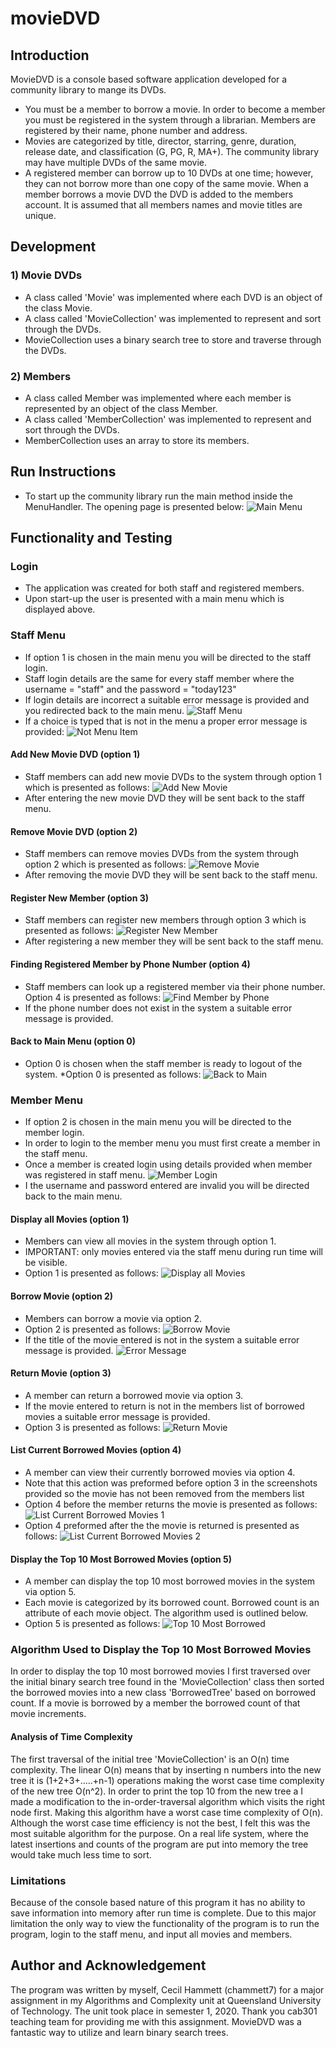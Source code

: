 # movieDVD
## Introduction 
MovieDVD is a console based software application developed for a 
community library to mange its DVDs. 
* You must be a member to borrow a movie. 
In order to become a member you must be registered in the system through a librarian. 
Members are registered by their name, phone number and address. 
* Movies are categorized by title, director, starring, genre, duration, release date, 
and classification (G, PG, R, MA+). The community library may have multiple DVDs of the same movie. 
* A registered member can borrow up to 10 DVDs at one time; however, they can not borrow more than one 
copy of the same movie. When a member borrows a movie DVD the DVD is added to the members 
account. It is assumed that all members names and movie titles are unique. 


## Development 
### 1) Movie DVDs
* A class called 'Movie' was implemented where each DVD is an object of the class Movie. 
* A class called 'MovieCollection' was implemented to represent and sort through the DVDs. 
* MovieCollection uses a binary search tree to store and traverse through the DVDs.

### 2) Members 
* A class called Member was implemented where each member is represented by an object of the class Member. 
* A class called 'MemberCollection' was implemented to represent and sort through the DVDs. 
* MemberCollection uses an array to store its members.

## Run Instructions
* To start up the community library run the main method inside the MenuHandler. 
The opening page is presented below: 
![Main Menu](https://github.com/chammett7/movieDVD/blob/master/screenShots/mainMenu.jpg)

## Functionality and Testing
### Login 
* The application was created for both staff and registered members. 
* Upon start-up the user is presented with a main menu which is displayed above. 

### Staff Menu 
* If option 1 is chosen in the main menu you will be directed to the staff login.
* Staff login details are the same for every staff member where the username = "staff" and the password = "today123"
* If login details are incorrect a suitable error message is provided and you redirected back to the main menu.
![Staff Menu](https://github.com/chammett7/movieDVD/blob/master/screenShots/StaffMenu.jpg)
* If a choice is typed that is not in the menu a proper error message is provided:
![Not Menu Item](https://github.com/chammett7/movieDVD/blob/master/screenShots/notMenuItem.jpg)
#### Add New Movie DVD (option 1)
* Staff members can add new movie DVDs to the system through option 1 which is presented as follows:
![Add New Movie](https://github.com/chammett7/movieDVD/blob/master/screenShots/addNewMovie.jpg)
* After entering the new movie DVD they will be sent back to the staff menu.
#### Remove Movie DVD (option 2)
* Staff members can remove movies DVDs from the system through option 2 
which is presented as follows:
![Remove Movie](https://github.com/chammett7/movieDVD/blob/master/screenShots/removeMovie.jpg)
* After removing the movie DVD they will be sent back to the staff menu.
#### Register New Member (option 3)
* Staff members can register new members through option 3 which is presented as follows: 
![Register New Member](https://github.com/chammett7/movieDVD/blob/master/screenShots/registerNewMember.jpg)
* After registering a new member they will be sent back to the staff menu.
#### Finding Registered Member by Phone Number (option 4)
* Staff members can look up a registered member via their phone number. Option 4 is 
presented as follows: 
![Find Member by Phone](https://github.com/chammett7/movieDVD/blob/master/screenShots/findMemPhone.jpg)
* If the phone number does not exist in the system a suitable error message is provided.
#### Back to Main Menu (option 0)
* Option 0 is chosen when the staff member is ready to logout of the system. 
*Option 0 is presented as follows: 
![Back to Main](https://github.com/chammett7/movieDVD/blob/master/screenShots/backToMain.jpg)

### Member Menu
* If option 2 is chosen in the main menu you will be directed to the member login.
* In order to login to the member menu you must first create a member in the staff menu.
* Once a member is created login using details provided when member was registered in staff menu. 
![Member Login]()
* I the username and password entered are invalid you will be directed back to the main menu.

#### Display all Movies (option 1)
* Members can view all movies in the system through option 1. 
* IMPORTANT: only movies entered via the staff menu during run time will be visible.
* Option 1 is presented as follows: 
![Display all Movies]()

#### Borrow Movie (option 2)
* Members can borrow a movie via option 2.
* Option 2 is presented as follows: 
![Borrow Movie]()
* If the title of the movie entered is not in the system a suitable error message is provided. 
![Error Message]()


#### Return Movie (option 3)
* A member can return a borrowed movie via option 3. 
* If the movie entered to return is not in the members list of borrowed 
movies a suitable error message is provided. 
* Option 3 is presented as follows: 
![Return Movie]()

#### List Current Borrowed Movies (option 4)
* A member can view their currently borrowed movies via option 4. 
* Note that this action was preformed before option 3 in the screenshots
provided so the movie has not been removed from the members list
* Option 4 before the member returns the movie is presented as follows: 
![List Current Borrowed Movies 1]()
* Option 4 preformed after the the movie is returned is presented as follows: 
![List Current Borrowed Movies 2]()

#### Display the Top 10 Most Borrowed Movies (option 5)
* A member can display the top 10 most borrowed movies in the system via option 5.
* Each movie is categorized by its borrowed count. Borrowed count is an attribute
of each movie object. The algorithm used is outlined below. 
* Option 5 is presented as follows: 
![Top 10 Most Borrowed]()

### Algorithm Used to Display the Top 10 Most Borrowed Movies
In order to display the top 10 most borrowed movies I first traversed over
the initial binary search tree found in the 'MovieCollection' class then sorted 
the borrowed movies into a new class 'BorrowedTree' based on borrowed count. 
If a movie is borrowed by a member the borrowed count of that movie increments. 
#### Analysis of Time Complexity
The first traversal of the initial tree 'MovieCollection' is an O(n) time
complexity. The linear O(n) means that by inserting n numbers into the new tree 
it is (1+2+3+.....+n-1) operations making the worst case time complexity of the 
new tree O(n^2). In order to print the top 10 from the new tree a I made a modification 
to the in-order-traversal algorithm which visits the right node first. Making this algorithm have a worst case time 
complexity of O(n). Although the worst case time efficiency is not the best, I felt this 
was the most suitable algorithm for the purpose. On a real life system, where the latest 
insertions and counts of the program are put into memory the tree would take much less time to sort.

### Limitations 
Because of the console based nature of this program it has no ability to save information 
into memory after run time is complete. Due to this major limitation the only way 
to view the functionality of the program is to run the program, login to the staff menu, and input all 
movies and members.

## Author and Acknowledgement 
The program was written by myself, Cecil Hammett (chammett7) for a major assignment in my Algorithms and Complexity unit
at Queensland University of Technology. The unit took place in semester 1, 2020. Thank you cab301 teaching team for providing 
me with this assignment. MovieDVD was a fantastic way to utilize and learn binary search trees. 

